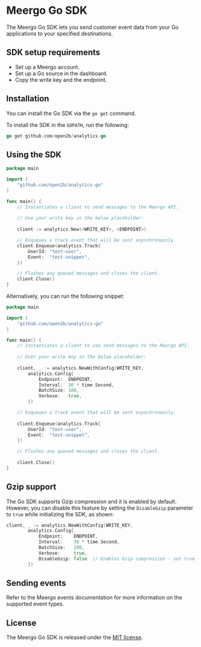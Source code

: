 # Meergo Go SDK

The Meergo Go SDK lets you send customer event data from your Go applications to your specified destinations.

## SDK setup requirements

- Set up a Meergo account.
- Set up a Go source in the dashboard.
- Copy the write key and the endpoint.

## Installation

You can install the Go SDK via the `go get` command.

To install the SDK in the `GOPATH`, run the following:

```go
go get github.com/open2b/analytics-go
```

## Using the SDK

```go
package main

import (
    "github.com/open2b/analytics-go"
)

func main() {
    // Instantiates a client to send messages to the Meergo API.
    
    // Use your write key in the below placeholder:
    
    client := analytics.New(<WRITE_KEY>, <ENDPOINT>)

    // Enqueues a track event that will be sent asynchronously.
    client.Enqueue(analytics.Track{
        UserId: "test-user",
        Event:  "test-snippet",
    })

    // Flushes any queued messages and closes the client.
    client.Close()
}
```

Alternatively, you can run the following snippet:

```go
package main

import (
    "github.com/open2b/analytics-go"
)

func main() {
    // Instantiates a client to use send messages to the Meergo API.
    
    // User your write key in the below placeholder:
    
    client, _ := analytics.NewWithConfig(WRITE_KEY,
		analytics.Config{
			Endpoint:  ENDPOINT,
			Interval:  30 * time.Second,
			BatchSize: 100,
			Verbose:   true,
		})

    // Enqueues a track event that will be sent asynchronously.
    
    client.Enqueue(analytics.Track{
        UserId: "test-user",
        Event:  "test-snippet",
    })

    // Flushes any queued messages and closes the client.
    
    client.Close()
}
```

## Gzip support

The Go SDK supports Gzip compression and it is enabled by default. However, you can disable this feature by setting the `DisableGzip` parameter to `true` while initializing the SDK, as shown:

```go
client, _ := analytics.NewWithConfig(WRITE_KEY,
		analytics.Config{
			Endpoint:    ENDPOINT,
			Interval:    30 * time.Second,
			BatchSize:   100,
			Verbose:     true,
			DisableGzip: false  // Enables Gzip compression - set true to disable Gzip.
		})
```

## Sending events

Refer to the Meergo events documentation for more information on the supported event types.

## License

The Meergo Go SDK is released under the [MIT license](License.md).
